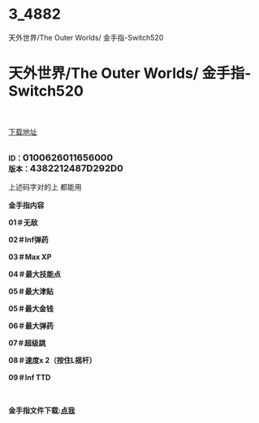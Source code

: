 # 3_4882
天外世界/The Outer Worlds/ 金手指-Switch520
# 天外世界/The Outer Worlds/ 金手指-Switch520
 <br/></br>
[下载地址](https://www.switch520.cc/article/4882 "下载地址")
<br/></br>

<p class="" style="margin-top: 0px;margin-bottom: 1rem"><span><strong>ID：<span style="font-size: 18px">0100626011656000</span><br>版本：<span style="font-size: 18px">4382212487D292D0</span></strong></span></p>
<p class="" style="margin-top: 0px;margin-bottom: 1rem"><span>上述码字对的上 都能用</span></p>
<p><span><strong>金手指内容</strong></span></p>
<p><span><strong>01＃无敌</strong></span></p>
<p><span><strong>02＃Inf弹药</strong></span></p>
<p><span><strong>03＃Max XP</strong></span></p>
<p><span><strong>04＃最大技能点</strong></span></p>
<p><span><strong>05＃最大津贴</strong></span></p>
<p><span><strong>05＃最大金钱</strong></span></p>
<p><span><strong>06＃最大弹药</strong></span></p>
<p><span><strong>07＃超级跳</strong></span></p>
<p><span><strong>08＃速度x 2（按住L摇杆）</strong></span></p>
<p><span><strong>09＃Inf TTD</strong></span></p>
<p><span><strong><br></strong></span></p>
<p><span><strong>金手指文件下载:</strong></span><a href="https://calm-mode-1c19.iyayawangpan.workers.dev/cheat%2520(3).zip" target="_self" style="text-decoration: underline" rel="noopener noreferrer"><span><strong>点我</strong></span></a></p>
